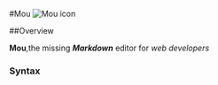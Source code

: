 #Mou
![Mou icon](http://25.io/mou/Mou_128.png)

##Overview 

**Mou**,the missing ***Markdown*** editor for *web developers*

### Syntax

